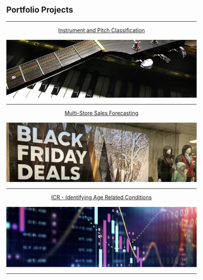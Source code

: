## Portfolio Projects

---

[<center>Instrument and Pitch Classification</center>](projects/music)
<br>
[<img src="images/guitar_piano_cropped.jpg?raw=true"/>](projects/music)

---
[<center>Multi-Store Sales Forecasting </center>](projects/sales-forcasting)
<br>
[<img src="images/black_friday_cropped.jpg?raw=true"/>](projects/sales-forcasting)

---
[<center>ICR - Identifying Age Related Conditions</center>](projects/icr-predictions)
<br>
[<img src="images/stock_better_cropped.jpg?raw=true"/>](projects/icr-predictions)




---
<!-- Remove above link if you don't want to attibute -->
